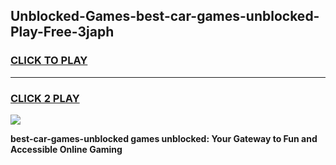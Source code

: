 
## Unblocked-Games-best-car-games-unblocked-Play-Free-3japh
<h3>
<a href="https://premium76.site?title=best-car-games-unblocked&ref=19M">CLICK TO PLAY</a></h3>
<hr>

<h3>
<a href="https://premium76.site?title=best-car-games-unblocked&ref=19M">CLICK 2 PLAY</a>
  
</h3>

<a href="https://premium76.site?title=best-car-games-unblocked&ref=19M"><img src="https://clearcache.store/games.png"></a>


**best-car-games-unblocked games unblocked: Your Gateway to Fun and Accessible Online Gaming**
